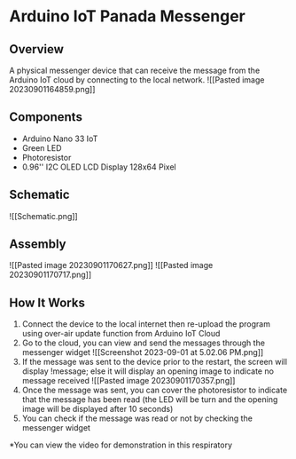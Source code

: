# Arduino IoT Panada Messenger 
## Overview 
A physical messenger device that can receive the message from the Arduino IoT cloud by connecting to the local network. 
![[Pasted image 20230901164859.png]]


## Components
- Arduino Nano 33 IoT 
- Green LED 
- Photoresistor 
- 0.96'' I2C OLED LCD Display 128x64 Pixel


## Schematic

![[Schematic.png]]


## Assembly

![[Pasted image 20230901170627.png]]
![[Pasted image 20230901170717.png]]


## How It Works
1. Connect the device to the local internet then re-upload the program using over-air update function from Arduino IoT Cloud 
2. Go to the cloud, you can view and send the messages through the messenger widget
	![[Screenshot 2023-09-01 at 5.02.06 PM.png]]
3. If the message was sent to the device prior to the restart, the screen will display !message; else it will display an opening image to indicate no message received
	![[Pasted image 20230901170357.png]]
4. Once the message was sent, you can cover the photoresistor to indicate that the message has been read (the LED will be turn and the opening image will be displayed after 10 seconds)
5. You can check if the message was read or not by checking the messenger widget 

\*You can view the video for demonstration in this respiratory

